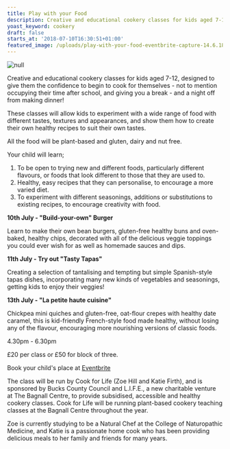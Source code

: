 ```yaml
---
title: Play with your Food
description: Creative and educational cookery classes for kids aged 7-12
yoast_keyword: cookery
draft: false
starts_at: '2018-07-10T16:30:51+01:00'
featured_image: /uploads/play-with-your-food-eventbrite-capture-14.6.18.jpeg
---
```

![null](/uploads/play-with-your-food-eventbrite-capture-14.6.18.jpeg)

Creative and educational cookery classes for kids aged 7-12, designed to give them the confidence to begin to cook for themselves - not to mention occupying their time after school, and giving you a break - and a night off from making dinner!

These classes will allow kids to experiment with a wide range of food with different tastes, textures and appearances, and show them how to create their own healthy recipes to suit their own tastes.

All the food will be plant-based and gluten, dairy and nut free.

Your child will learn;

1. To be open to trying new and different foods, particularly different flavours, or foods that look different to those that they are used to.
2. Healthy, easy recipes that they can personalise, to encourage a more varied diet.
3. To experiment with different seasonings, additions or substitutions to existing recipes, to encourage creativity with food.

**10th July - "Build-your-own" Burger**

Learn to make their own bean burgers, gluten-free healthy buns and oven-baked, healthy chips, decorated with all of the delicious veggie toppings you could ever wish for as well as homemade sauces and dips.

**11th July - Try out "Tasty Tapas"**

Creating a selection of tantalising and tempting but simple Spanish-style tapas dishes, incorporating many new kinds of vegetables and seasonings, getting kids to enjoy their veggies!

**13th July - "La petite haute cuisine"**

Chickpea mini quiches and gluten-free, oat-flour crepes with healthy date caramel, this is kid-friendly French-style food made healthy, without losing any of the flavour, encouraging more nourishing versions of classic foods.

4.30pm - 6.30pm

£20 per class or £50 for block of three. 

Book your child's place at [Eventbrite](https://www.eventbrite.co.uk/d/united-kingdom--amersham/play-with-your-food/?q=bagnall&mode=search&page=1)

The class will be run by Cook for Life (Zoe Hill and Katie Firth), and is sponsored by Bucks County Council and L.I.F.E., a new charitable venture at The Bagnall Centre, to provide subsidised, accessible and healthy cookery classes. Cook for Life will be running plant-based cookery teaching classes at the Bagnall Centre throughout the year. 

Zoe is currently studying to be a Natural Chef at the College of Naturopathic Medicine, and Katie is a passionate home cook who has been providing delicious meals to her family and friends for many years.
